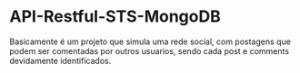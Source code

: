 # API-Restful-STS-MongoDB

Basicamente é um projeto que simula uma rede social, com postagens que podem ser 
comentadas por outros usuarios, sendo cada post e comments devidamente identificados.
